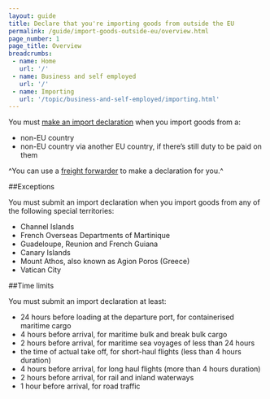 ```yaml
---
layout: guide
title: Declare that you're importing goods from outside the EU
permalink: /guide/import-goods-outside-eu/overview.html
page_number: 1
page_title: Overview
breadcrumbs:
 - name: Home
   url: '/'
 - name: Business and self employed
   url: '/'
 - name: Importing
   url: '/topic/business-and-self-employed/importing.html'   
---
```


You must [make an import declaration](/guide/import-goods-outside-eu/make-import-declaration.html) when you import goods from a:

- non-EU country
- non-EU country via another EU country, if there’s still duty to be paid on them

^You can use a [freight forwarder](http://www.bifa.org/members) to make a declaration for you.^

##Exceptions

You must submit an import declaration when you import goods from any of the following special territories:

- Channel Islands
- French Overseas Departments of Martinique
- Guadeloupe, Reunion and French Guiana
- Canary Islands
- Mount Athos, also known as Agion Poros (Greece)
- Vatican City

##Time limits

You must submit an import declaration at least:

- 24 hours before loading at the departure port, for containerised maritime cargo
- 4 hours before arrival, for maritime bulk and break bulk cargo
- 2 hours before arrival, for maritime sea voyages of less than 24 hours 
- the time of actual take off, for short-haul flights (less than 4 hours duration)
- 4 hours before arrival, for long haul flights (more than 4 hours duration)
- 2 hours before arrival, for rail and inland waterways
- 1 hour before arrival, for road traffic
